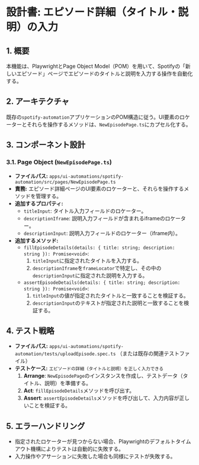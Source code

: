 # 設計書: エピソード詳細（タイトル・説明）の入力

## 1. 概要

本機能は、PlaywrightとPage Object Model（POM）を用いて、Spotifyの「新しいエピソード」ページでエピソードのタイトルと説明を入力する操作を自動化する。

## 2. アーキテクチャ

既存の`spotify-automation`アプリケーションのPOM構造に従う。UI要素のロケーターとそれらを操作するメソッドは、`NewEpisodePage.ts`にカプセル化する。

## 3. コンポーネント設計

### 3.1. Page Object (`NewEpisodePage.ts`)

- **ファイルパス:** `apps/ui-automations/spotify-automation/src/pages/NewEpisodePage.ts`
- **責務:** エピソード詳細ページのUI要素のロケーターと、それらを操作するメソッドを管理する。
- **追加するプロパティ:**
  - `titleInput`: タイトル入力フィールドのロケーター。
  - `descriptionIframe`: 説明入力フィールドが含まれるiframeのロケーター。
  - `descriptionInput`: 説明入力フィールドのロケーター（iframe内）。
- **追加するメソッド:**
  - `fillEpisodeDetails(details: { title: string; description: string }): Promise<void>`:
    1. `titleInput`に指定されたタイトルを入力する。
    2. `descriptionIframe`を`frameLocator`で特定し、その中の`descriptionInput`に指定された説明を入力する。
  - `assertEpisodeDetails(details: { title: string; description: string }): Promise<void>`:
    1. `titleInput`の値が指定されたタイトルと一致することを検証する。
    2. `descriptionInput`のテキストが指定された説明と一致することを検証する。

## 4. テスト戦略

- **ファイルパス:** `apps/ui-automations/spotify-automation/tests/uploadEpisode.spec.ts` （または既存の関連テストファイル）
- **テストケース:** `エピソードの詳細（タイトルと説明）を正しく入力できる`
  1. **Arrange**: `NewEpisodePage`のインスタンスを作成し、テストデータ（タイトル、説明）を準備する。
  2. **Act**: `fillEpisodeDetails`メソッドを呼び出す。
  3. **Assert**: `assertEpisodeDetails`メソッドを呼び出して、入力内容が正しいことを検証する。

## 5. エラーハンドリング

- 指定されたロケーターが見つからない場合、Playwrightのデフォルトタイムアウト機構によりテストは自動的に失敗する。
- 入力操作やアサーションに失敗した場合も同様にテストが失敗する。
